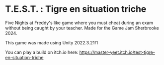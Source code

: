 # T.E.S.T. : Tigre en situation triche

Five Nights at Freddy's like game where you must cheat during an exam without being caught by your teacher. Made for the Game Jam Sherbrooke 2024.

This game was made using Unity 2022.3.21f1

You can play a build on itch.io here: https://master-yeet.itch.io/test-tigre-en-situation-triche
